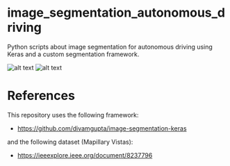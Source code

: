 # image_segmentation_autonomous_driving
Python scripts about image segmentation for autonomous driving using Keras and a custom segmentation framework.

![alt text](https://github.com/christianmarescalco/image_segmentation_autonomous_driving/examples/generated1.png)
![alt text](https://github.com/christianmarescalco/image_segmentation_autonomous_driving/examples/true_image.png)

# References
This repository uses the following framework: 
- https://github.com/divamgupta/image-segmentation-keras

and the following dataset (Mapillary Vistas):
- https://ieeexplore.ieee.org/document/8237796
